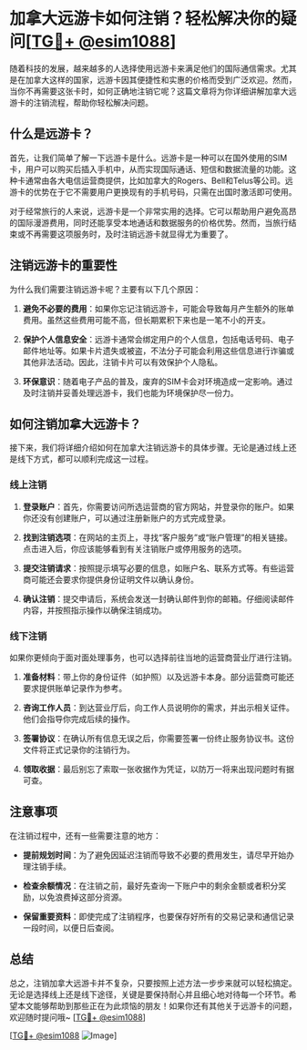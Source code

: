 # 加拿大远游卡如何注销？轻松解决你的疑问[[TG💪+ @esim1088](https://t.me/s/esim1088)]

随着科技的发展，越来越多的人选择使用远游卡来满足他们的国际通信需求。尤其是在加拿大这样的国家，远游卡因其便捷性和实惠的价格而受到广泛欢迎。然而，当你不再需要这张卡时，如何正确地注销它呢？这篇文章将为你详细讲解加拿大远游卡的注销流程，帮助你轻松解决问题。

## 什么是远游卡？

首先，让我们简单了解一下远游卡是什么。远游卡是一种可以在国外使用的SIM卡，用户可以购买后插入手机中，从而实现国际通话、短信和数据流量的功能。这种卡通常由各大电信运营商提供，比如加拿大的Rogers、Bell和Telus等公司。远游卡的优势在于它不需要用户更换现有的手机号码，只需在出国时激活即可使用。

对于经常旅行的人来说，远游卡是一个非常实用的选择。它可以帮助用户避免高昂的国际漫游费用，同时还能享受本地通话和数据服务的价格优势。然而，当旅行结束或不再需要这项服务时，及时注销远游卡就显得尤为重要了。

## 注销远游卡的重要性

为什么我们需要注销远游卡呢？主要有以下几个原因：

1. **避免不必要的费用**：如果你忘记注销远游卡，可能会导致每月产生额外的账单费用。虽然这些费用可能不高，但长期累积下来也是一笔不小的开支。
   
2. **保护个人信息安全**：远游卡通常会绑定用户的个人信息，包括电话号码、电子邮件地址等。如果卡片遗失或被盗，不法分子可能会利用这些信息进行诈骗或其他非法活动。因此，注销卡片可以有效保护个人隐私。

3. **环保意识**：随着电子产品的普及，废弃的SIM卡会对环境造成一定影响。通过及时注销并妥善处理远游卡，我们也能为环境保护尽一份力。

## 如何注销加拿大远游卡？

接下来，我们将详细介绍如何在加拿大注销远游卡的具体步骤。无论是通过线上还是线下方式，都可以顺利完成这一过程。

### 线上注销

1. **登录账户**：首先，你需要访问所选运营商的官方网站，并登录你的账户。如果你还没有创建账户，可以通过注册新账户的方式完成登录。

2. **找到注销选项**：在网站的主页上，寻找“客户服务”或“账户管理”的相关链接。点击进入后，你应该能够看到有关注销账户或停用服务的选项。

3. **提交注销请求**：按照提示填写必要的信息，如账户名、联系方式等。有些运营商可能还会要求你提供身份证明文件以确认身份。

4. **确认注销**：提交申请后，系统会发送一封确认邮件到你的邮箱。仔细阅读邮件内容，并按照指示操作以确保注销成功。

### 线下注销

如果你更倾向于面对面处理事务，也可以选择前往当地的运营商营业厅进行注销。

1. **准备材料**：带上你的身份证件（如护照）以及远游卡本身。部分运营商可能还要求提供账单记录作为参考。

2. **咨询工作人员**：到达营业厅后，向工作人员说明你的需求，并出示相关证件。他们会指导你完成后续的操作。

3. **签署协议**：在确认所有信息无误之后，你需要签署一份终止服务协议书。这份文件将正式记录你的注销行为。

4. **领取收据**：最后别忘了索取一张收据作为凭证，以防万一将来出现问题时有据可查。

## 注意事项

在注销过程中，还有一些需要注意的地方：

- **提前规划时间**：为了避免因延迟注销而导致不必要的费用发生，请尽早开始办理注销手续。
  
- **检查余额情况**：在注销之前，最好先查询一下账户中的剩余金额或者积分奖励，以免浪费掉这部分资源。

- **保留重要资料**：即使完成了注销程序，也要保存好所有的交易记录和通信记录一段时间，以便日后查阅。

## 总结

总之，注销加拿大远游卡并不复杂，只要按照上述方法一步步来就可以轻松搞定。无论是选择线上还是线下途径，关键是要保持耐心并且细心地对待每一个环节。希望本文能够帮助到那些正在为此烦恼的朋友！如果你还有其他关于远游卡的问题，欢迎随时提问哦~ [[TG💪+ @esim1088](https://t.me/s/esim1088)]

[[TG💪+ @esim1088](https://t.me/s/esim1088) ![Image](https://i.postimg.cc/4NQfJmqS/Snipaste-2025-05-13-00-14-12.png)]